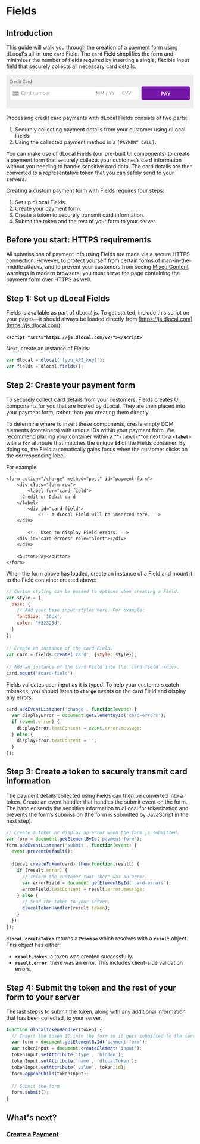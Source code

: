 # Fields

## Introduction

This guide will walk you through the creation of a payment form using dLocal's all-in-one `card` Field. The `card` Field simplifies the form and minimizes the number of fields required by inserting a single, flexible input field that securely collects all necessary card details.

![](../.gitbook/assets/screen-shot-2018-07-02-at-2.48.43-pm.png)

Processing credit card payments with dLocal Fields consists of two parts:

1. Securely collecting payment details from your customer using dLocal Fields
2. Using the collected payment method in a `[PAYMENT CALL]`**.**

You can make use of dLocal Fields \(our pre-built UI components\) to create a payment form that securely collects your customer’s card information without you needing to handle sensitive card data. The card details are then converted to a representative token that you can safely send to your servers.

Creating a custom payment form with Fields requires four steps:

1. Set up dLocal Fields.
2. Create your payment form.
3. Create a token to securely transmit card information.
4. Submit the token and the rest of your form to your server.

## Before you start: **HTTPS requirements**

All submissions of payment info using Fields are made via a secure HTTPS connection. However, to protect yourself from certain forms of man-in-the-middle attacks, and to prevent your customers from seeing [Mixed Content](https://developers.google.com/web/fundamentals/security/prevent-mixed-content/what-is-mixed-content) warnings in modern browsers, you must serve the page containing the payment form over HTTPS as well.

## Step 1: Set up dLocal Fields

Fields is available as part of dLocal.js. To get started, include this script on your pages—it should always be loaded directly from [https://js.dlocal.com](https://js.dlocal.com).

**`<script *src*="https://js.dlocal.com/v2/"></script>`**

Next, create an instance of Fields:

```javascript
var dlocal = dlocal('[you_API_key]');
var fields = dlocal.fields();
```

## Step 2: Create your payment form

To securely collect card details from your customers, Fields creates UI components for you that are hosted by dLocal. They are then placed into your payment form, rather than you creating them directly.

To determine where to insert these components, create empty DOM elements \(containers\) with unique IDs within your payment form. We recommend placing your container within a \*\*`<label>`\*\*or next to a **`<label>`** with a **`for`** attribute that matches the unique **`id`** of the Fields container. By doing so, the Field automatically gains focus when the customer clicks on the corresponding label.

For example:

```markup
<form action="/charge" method="post" id="payment-form">
	<div class="form-row">
		<label for="card-field">
      Credit or Debit card
    </label>
		<div id="card-field">
			<!-- A dLocal Field will be inserted here. -->
    </div>

		<!-- Used to display Field errors. -->
    <div id="card-errors" role="alert"></div>
	</div>

	<button>Pay</button>
</form>
```

When the form above has loaded, create an instance of a Field and mount it to the Field container created above:

```javascript
// Custom styling can be passed to options when creating a Field.
var style = {
  base: {
    // Add your base input styles here. For example:
    fontSize: '16px',
    color: "#32325d",
  }
};

// Create an instance of the card Field.
var card = fields.create('card', {style: style});

// Add an instance of the card Field into the `card-field` <div>.
card.mount('#card-field');
```

Fields validates user input as it is typed. To help your customers catch mistakes, you should listen to **`change`** events on the **`card`** Field and display any errors:

```javascript
card.addEventListener('change', function(event) {
  var displayError = document.getElementById('card-errors');
  if (event.error) {
    displayError.textContent = event.error.message;
  } else {
    displayError.textContent = '';
  }
});
```

## Step 3: Create a token to securely transmit card information

The payment details collected using Fields can then be converted into a token. Create an event handler that handles the submit event on the form. The handler sends the sensitive information to dLocal for tokenization and prevents the form’s submission \(the form is submitted by JavaScript in the next step\).

```javascript
// Create a token or display an error when the form is submitted.
var form = document.getElementById('payment-form');
form.addEventListener('submit', function(event) {
  event.preventDefault();

  dlocal.createToken(card).then(function(result) {
    if (result.error) {
      // Inform the customer that there was an error.
      var errorField = document.getElementById('card-errors');
      errorField.textContent = result.error.message;
    } else {
      // Send the token to your server.
      dlocalTokenHandler(result.token);
    }
  });
});
```

**`dlocal.createToken`** returns a **`Promise`** which resolves with a **`result`** object. This object has either:

* **`result.token`**: a token was created successfully.
* **`result.error`**: there was an error. This includes client-side validation errors.

## Step 4: Submit the token and the rest of your form to your server

The last step is to submit the token, along with any additional information that has been collected, to your server.

```javascript
function dlocalTokenHandler(token) {
  // Insert the token ID into the form so it gets submitted to the server
  var form = document.getElementById('payment-form');
  var tokenInput = document.createElement('input');
  tokenInput.setAttribute('type', 'hidden');
  tokenInput.setAttribute('name', 'dlocalToken');
  tokenInput.setAttribute('value', token.id);
  form.appendChild(tokenInput);

  // Submit the form
  form.submit();
}
```

## What's next?

###  [Create a Payment](https://dlocal.gitbook.io/setup-guide/api-reference#create-a-payment)



